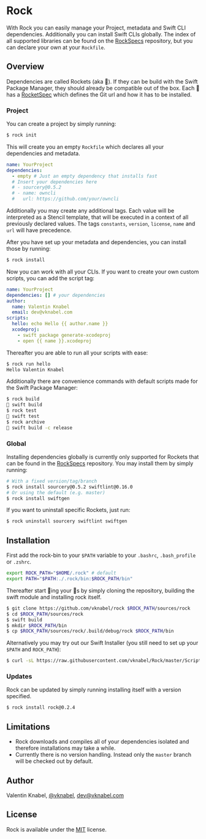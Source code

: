 # Rock

With Rock you can easily manage your Project, metadata and Swift CLI dependencies. Additionally you can install Swift CLIs globally.
The index of all supported libraries can be found on the [RockSpecs](https://github.com/vknabel/RockSpecs) repository,
but you can declare your own at your `Rockfile`.

## Overview

Dependencies are called Rockets (aka 🚀). If they can be build with the Swift Package Manager, they should already be compatible out of the box.
Each 🚀 has a [RocketSpec](https://github.com/vknabel/RockSpecs/blob/master/default.yaml) which defines the Git url and how it has to be installed.

### Project

You can create a project by simply running:

```bash
$ rock init
```

This will create you an empty `Rockfile` which declares all your dependencies and metadata.

```yaml
name: YourProject
dependencies:
  - empty # Just an empty dependency that installs fast
  # Insert your dependencies here
  # - sourcery@0.5.2
  # - name: owncli
  #   url: https://github.com/your/owncli
```

Additionally you may create any additional tags.
Each value will be interpreted as a Stencil template,
that will be executed in a context of all previously declared values.
The tags `constants`, `version`, `license`, `name` and `url` will have precedence.

After you have set up your metadata and dependencies, you can install those by running:

```bash
$ rock install
```

Now you can work with all your CLIs. If you want to create your own custom scripts, you can add the script tag:

```yaml
name: YourProject
dependencies: [] # your dependencies
author:
  name: Valentin Knabel
  email: dev@vknabel.com
scripts:
  hello: echo Hello {{ author.name }}
  xcodeproj:
    - swift package generate-xcodeproj
    - open {{ name }}.xcodeproj
```

Thereafter you are able to run all your scripts with ease:

```bash
$ rock run hello
Hello Valentin Knabel
```

Additionally there are convenience commands with default scripts made for the Swift Package Manager:

```bash
$ rock build
🏃 swift build
$ rock test
🏃 swift test
$ rock archive
🏃 swift build -c release
```

### Global

Installing dependencies globally is currently only supported for Rockets that can be found in the [RockSpecs](https://github.com/vknabel/RockSpecs) repository.
You may install them by simply running:

```bash
# With a fixed version/tag/branch
$ rock install sourcery@0.5.2 swiftlint@0.16.0
# Or using the default (e.g. master)
$ rock install swiftgen
```

If you want to uninstall specific Rockets, just run:

```bash
$ rock uninstall sourcery swiftlint swiftgen
```

## Installation

First add the rock-bin to your `$PATH` variable to your `.bashrc`, `.bash_profile` or `.zshrc`.

```bash
export ROCK_PATH="$HOME/.rock" # default
export PATH="$PATH:./.rock/bin:$ROCK_PATH/bin"
```

Thereafter start 🎸ing your 🚀s by simply cloning the repository, building the swift module and installing rock itself.

```bash
$ git clone https://github.com/vknabel/rock $ROCK_PATH/sources/rock
$ cd $ROCK_PATH/sources/rock
$ swift build
$ mkdir $ROCK_PATH/bin
$ cp $ROCK_PATH/sources/rock/.build/debug/rock $ROCK_PATH/bin
```

Alternatively you may try out our Swift Installer (you still need to set up your `$PATH` and `ROCK_PATH`):

```bash
$ curl -sL https://raw.githubusercontent.com/vknabel/Rock/master/Scripts/Install.generated.swift | swift -
```

### Updates

Rock can be updated by simply running installing itself with a version specified.
```bash
$ rock install rock@0.2.4
```

## Limitations

- Rock downloads and compiles all of your dependencies isolated and therefore installations may take a while.
- Currently there is no version handling. Instead only the `master` branch will be checked out by default.

## Author

Valentin Knabel, [@vknabel](https://twitter.com/vknabel), dev@vknabel.com

## License

Rock is available under the [MIT](LICENSE) license.
